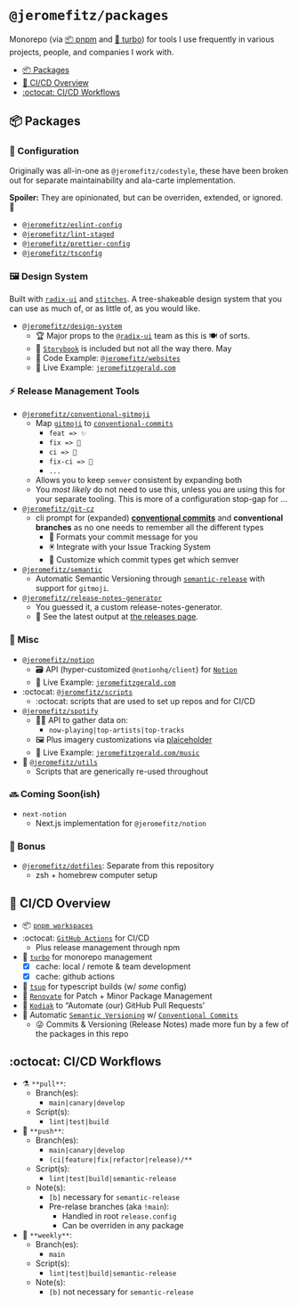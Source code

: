 # `@jeromefitz/packages`

Monorepo (via [📦 pnpm](https://github.com/pnpm/pnpm) and [🔺 turbo](https://github.com/vercel/turborepo)) for tools I use frequently in various projects, people, and companies I work with.

- [📦️ Packages](#%EF%B8%8F-packages)
- [👷️ CI/CD Overview](#%EF%B8%8F-cicd-overview)
- [:octocat: CI/CD Workflows](#octocat-cicd-workflows)

## 📦️ Packages

### 🔧 Configuration

Originally was all-in-one as `@jeromefitz/codestyle`, these have been broken out for separate maintainability and ala-carte implementation.

**Spoiler:** They are opinionated, but can be overriden, extended, or ignored. 🙈

- [`@jeromefitz/eslint-config`](https://github.com/JeromeFitz/packages/tree/main/config/eslint-config)
- [`@jeromefitz/lint-staged`](https://github.com/JeromeFitz/packages/tree/main/config/lint-staged)
- [`@jeromefitz/prettier-config`](https://github.com/JeromeFitz/packages/tree/main/config/prettier-config)
- [`@jeromefitz/tsconfig`](https://github.com/JeromeFitz/packages/tree/main/config/tsconfig)

### 🖼️ Design System

Built with [`radix-ui`](https://www.radix-ui.com) and [`stitches`](https://stitches.dev). A tree-shakeable design system that you can use as much of, or as little of, as you would like.

- [`@jeromefitz/design-system`](https://github.com/JeromeFitz/packages/tree/main/packages/design-system)
  - 🏆 Major props to the [`@radix-ui`](https://github.com/radix-ui) team as this is 🍽️ of sorts.
  - 📘 [`Storybook`](https://storybook.js.org) is included but not all the way there. May
  - 🚀 Code Example: [`@jeromefitz/websites`](https://github.com/JeromeFitz/websites)
  - 🚀️ Live Example: [`jeromefitzgerald.com`](https://jeromefitzgerald.com)

### ⚡ Release Management Tools

- [`@jeromefitz/conventional-gitmoji`](https://github.com/JeromeFitz/packages/tree/main/packages/conventional-gitmoji)
  - Map [`gitmoji`](https://gitmoji.dev) to [`conventional-commits`](https://www.conventionalcommits.org)
    - `feat => ✨️`
    - `fix => 🐛️`
    - `ci => 👷️`
    - `fix-ci => 💚️`
    - `...`
  - Allows you to keep `semver` consistent by expanding both
  - You _most likely_ do not need to use this, unless you are using this for your separate tooling. This is more of a configuration stop-gap for ...
- [`@jeromefitz/git-cz`](https://github.com/JeromeFitz/packages/tree/main/packages/git-cz)
  - cli prompt for (expanded) [**conventional commits**](https://www.conventionalcommits.org) and **conventional branches** as no one needs to remember all the different types
    - 📝 Formats your commit message for you
    - 🖲️ Integrate with your Issue Tracking System
    - 🔢 Customize which commit types get which semver
- [`@jeromefitz/semantic`](https://github.com/JeromeFitz/packages/tree/main/packages/semantic)
  - Automatic Semantic Versioning through [`semantic-release`](https://github.com/semantic-release/semantic-release) with support for `gitmoji`.
- [`@jeromefitz/release-notes-generator`](https://github.com/JeromeFitz/packages/tree/main/packages/release-notes-generator)
  - You guessed it, a custom release-notes-generator.
  - 📝 See the latest output at [the releases page](https://github.com/JeromeFitz/packages/releases).

### 🎲 Misc

- [`@jeromefitz/notion`](https://github.com/JeromeFitz/packages/tree/main/packages/notion)
  - 🗃️ API (hyper-customized `@notionhq/client`) for [`Notion`](https://www.notion.so)
  - 🚀️ Live Example: [`jeromefitzgerald.com`](https://jeromefitzgerald.com)
- :octocat: [`@jeromefitz/scripts`](https://github.com/JeromeFitz/packages/tree/main/packages/scripts)
  - :octocat: scripts that are used to set up repos and for CI/CD
- [`@jeromefitz/spotify`](https://github.com/JeromeFitz/packages/tree/main/packages/spotify)
  - 🧑‍🎤️ API to gather data on:
    - `now-playing|top-artists|top-tracks`
  - 🖼️ Plus imagery customizations via [plaiceholder](https://plaiceholder.co)
  - 🚀️ Live Example: [`jeromefitzgerald.com/music`](https://jeromefitzgerald.com/music)
- 🧰️ [`@jeromefitz/utils`](https://github.com/JeromeFitz/packages/tree/main/packages/utils)
  - Scripts that are generically re-used throughout

### 🔜 Coming Soon(ish)

- `next-notion`
  - Next.js implementation for `@jeromefitz/notion`

### 🎁 Bonus

- [`@jeromefitz/dotfiles`](https://github.com/JeromeFitz/dotfiles): Separate from this repository
  - zsh + homebrew computer setup

## 👷️ CI/CD Overview

- 📦 [`pnpm workspaces`](https://pnpm.io/pnpm-workspace_yaml)
- :octocat: [`GitHub Actions`](https://github.com/features/actions) for CI/CD
  - Plus release management through npm
- 🔺️ [`turbo`](https://github.com/vercel/turborepo) for monorepo management
  - [x] cache: local / remote & team development
  - [x] cache: github actions
- 👷️ [`tsup`](https://github.com/egoist/tsup) for typescript builds (w/ _some_ config)
- 🤖️ [`Renovate`](https://github.com/renovatebot/renovate) for Patch + Minor Package Management
- 🤖️ [`Kodiak`](https://kodiakhq.com) to “Automate (our) GitHub Pull Requests’
- 🤖️ Automatic [`Semantic Versioning`](https://semver.org) w/ [`Conventional Commits`](https://www.conventionalcommits.org)
  - 😜️ Commits & Versioning (Release Notes) made more fun by a few of the packages in this repo

## :octocat: CI/CD Workflows

- ⚗️ `**pull**`:
  - Branch(es):
    - `main|canary|develop`
  - Script(s):
    - `lint|test|build`
- 🔀️ `**push**`:
  - Branch(es):
    - `main|canary|develop`
    - `(ci|feature|fix|refactor|release)/**`
  - Script(s):
    - `lint|test|build|semantic-release`
  - Note(s):
    - `[b]` necessary for `semantic-release`
    - Pre-relase branches (aka `!main`):
      - Handled in root `release.config`
      - Can be overriden in any package
- 🌃️ `**weekly**`:
  - Branch(es):
    - `main`
  - Script(s):
    - `lint|test|build|semantic-release`
  - Note(s):
    - `[b]` not necessary for `semantic-release`
